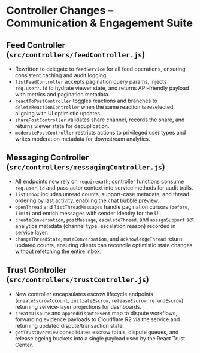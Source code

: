 # Controller Changes – Communication & Engagement Suite

## Feed Controller (`src/controllers/feedController.js`)
- Rewritten to delegate to `feedService` for all feed operations, ensuring consistent caching and audit logging.
- `listFeedController` accepts pagination query params, injects `req.user?.id` to hydrate viewer state, and returns API-friendly payload with metrics and pagination metadata.
- `reactToPostController` toggles reactions and branches to `deleteReactionController` when the same reaction is reselected, aligning with UI optimistic updates.
- `sharePostController` validates share channel, records the share, and returns viewer state for deduplication.
- `moderatePostController` restricts actions to privileged user types and writes moderation metadata for downstream analytics.

## Messaging Controller (`src/controllers/messagingController.js`)
- All endpoints now rely on `requireAuth`; controller functions consume `req.user.id` and pass actor context into service methods for audit trails.
- `listInbox` includes unread counts, support-case metadata, and thread ordering by last activity, enabling the chat bubble preview.
- `openThread` and `listThreadMessages` handle pagination cursors (`before`, `limit`) and enrich messages with sender identity for the UI.
- `createConversation`, `postMessage`, `escalateThread`, and `assignSupport` set analytics metadata (channel type, escalation reason) recorded in service layer.
- `changeThreadState`, `muteConversation`, and `acknowledgeThread` return updated counts, ensuring clients can reconcile optimistic state changes without refetching the entire inbox.

## Trust Controller (`src/controllers/trustController.js`)
- New controller encapsulates escrow lifecycle endpoints (`createEscrowAccount`, `initiateEscrow`, `releaseEscrow`, `refundEscrow`) returning service-layer projections for dashboards.
- `createDispute` and `appendDisputeEvent` map to dispute workflows, forwarding evidence payloads to Cloudflare R2 via the service and returning updated dispute/transaction state.
- `getTrustOverview` consolidates escrow totals, dispute queues, and release ageing buckets into a single payload used by the React Trust Center.
